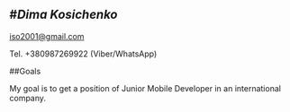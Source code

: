 #*Dima Kosichenko*
-------------------------------------
iso2001@gmail.com

Tel. +380987269922 (Viber/WhatsApp)

##Goals

My goal is to get a position of Junior Mobile Developer in an international company. 

